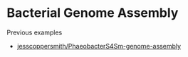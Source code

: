 # Bacterial Genome Assembly


Previous examples

  - [jesscoppersmith/PhaeobacterS4Sm-genome-assembly](https://github.com/jesscoppersmith/PhaeobacterS4Sm-genome-assembly)
